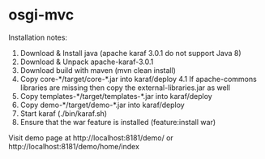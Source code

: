 # osgi-mvc #

Installation notes:

1. Download & Install java (apache karaf 3.0.1 do not support Java 8)
2. Download & Unpack apache-karaf-3.0.1
3. Download build with maven (mvn clean install)
4. Copy core-\*/target/core-*.jar into karaf/deploy
4.1 If apache-commons libraries are missing then copy the external-libraries.jar as well
5. Copy templates-\*/target/templates-*.jar into karaf/deploy
5. Copy demo-\*/target/demo-*.jar into karaf/deploy
6. Start karaf (./bin/karaf.sh)
7. Ensure that the war feature is installed (feature:install war)

Visit demo page at http://localhost:8181/demo/ or http://localhost:8181/demo/home/index
